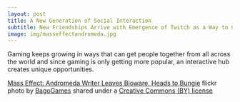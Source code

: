 ```yaml
---
layout: post
title: A New Generation of Social Interaction
subtitle: New Friendships Arrive with Emergence of Twitch as a Way to Chat and Interact with Streamers and Viewers
image: img/masseffectandromeda.jpg
---
```

Gaming keeps growing in ways that can get people together from all across the world and since gaming is only getting more popular, an interactive hub creates unique opportunities.









<a title="Mass Effect: Andromeda Writer Leaves Bioware, Heads to Bungie" href="https://flickr.com/photos/bagogames/24703752579">Mass Effect: Andromeda Writer Leaves Bioware, Heads to Bungie</a> flickr photo by <a href="https://flickr.com/people/bagogames">BagoGames</a> shared under a <a href="https://creativecommons.org/licenses/by/2.0/">Creative Commons (BY) license</a> </small>
